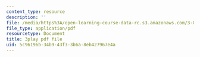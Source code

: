```yaml
---
content_type: resource
description: ''
file: /media/https%3A/open-learning-course-data-rc.s3.amazonaws.com/3-054-cellular-solids-structure-properties-and-applications-spring-2015/5c96196b34b943f33b6a8eb427967e4a_yK5SA6HngCY.pdf
file_type: application/pdf
resourcetype: Document
title: 3play pdf file
uid: 5c96196b-34b9-43f3-3b6a-8eb427967e4a
---
```

